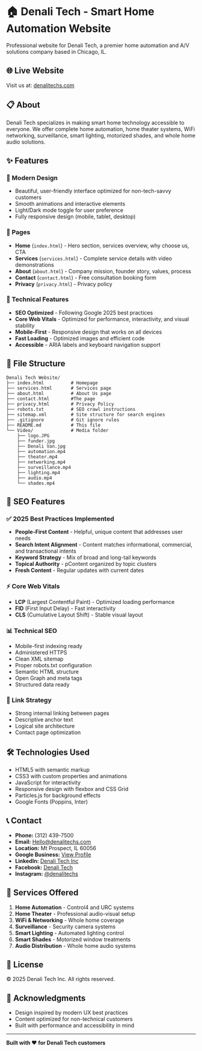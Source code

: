 # 🏠 Denali Tech - Smart Home Automation Website

Professional website for Denali Tech, a premier home automation and A/V solutions company based in Chicago, IL.

## 🌐 Live Website
Visit us at: [denalitechs.com](https://www.denalitechs.com)

## 📋 About
Denali Tech specializes in making smart home technology accessible to everyone. We offer complete home automation, home theater systems, WiFi networking, surveillance, smart lighting, motorized shades, and whole home audio solutions.

## ✨ Features

### 🎨 Modern Design
- Beautiful, user-friendly interface optimized for non-tech-savvy customers
- Smooth animations and interactive elements
- Light/Dark mode toggle for user preference
- Fully responsive design (mobile, tablet, desktop)

### 📱 Pages
- **Home** (`index.html`) - Hero section, services overview, why choose us, CTA
- **Services** (`services.html`) - Complete service details with video demonstrations
- **About** (`about.html`) - Company mission, founder story, values, process
- **Contact** (`contact.html`) - Free consultation booking form
- **Privacy** (`privacy.html`) - Privacy policy

### 🔧 Technical Features
- **SEO Optimized** - Following Google 2025 best practices
- **Core Web Vitals** - Optimized for performance, interactivity, and visual stability
- **Mobile-First** - Responsive design that works on all devices
- **Fast Loading** - Optimized images and efficient code
- **Accessible** - ARIA labels and keyboard navigation support

## 📁 File Structure
```
Denali Tech Website/
├── index.html          # Homepage
├── services.html       # Services page
├── about.html          # About Us page
├── contact.html        #The page
├── privacy.html        # Privacy Policy
├── robots.txt          # SEO crawl instructions
├── sitemap.xml         # Site structure for search engines
├── .gitignore          # Git ignore rules
├── README.md           # This file
└── Video/              # Media folder
    ├── logo.JPG
    ├── funder.jpg
    ├── Denali Van.jpg
    ├── automation.mp4
    ├── theater.mp4
    ├── networking.mp4
    ├── surveillance.mp4
    ├── lighting.mp4
    ├── audio.mp4
    └── shades.mp4
```

## 🚀 SEO Features

### ✅ 2025 Best Practices Implemented
- **People-First Content** - Helpful, unique content that addresses user needs
- **Search Intent Alignment** - Content matches informational, commercial, and transactional intents
- **Keyword Strategy** - Mix of broad and long-tail keywords
- **Topical Authority** - pContent organized by topic clusters
- **Fresh Content** - Regular updates with current dates

### ⚡ Core Web Vitals
- **LCP** (Largest Contentful Paint) - Optimized loading performance
- **FID** (First Input Delay) - Fast interactivity
- **CLS** (Cumulative Layout Shift) - Stable visual layout

### 📊 Technical SEO
- Mobile-first indexing ready
- Administered HTTPS
- Clean XML sitemap
- Proper robots.txt configuration
- Semantic HTML structure
- Open Graph and meta tags
- Structured data ready

### 🔗 Link Strategy
- Strong internal linking between pages
- Descriptive anchor text
- Logical site architecture
- Contact page optimization

## 🛠️ Technologies Used
- HTML5 with semantic markup
- CSS3 with custom properties and animations
- JavaScript for interactivity
- Responsive design with flexbox and CSS Grid
- Particles.js for background effects
- Google Fonts (Poppins, Inter)

## 📞 Contact
- **Phone:** (312) 439-7500
- **Email:** Hello@denalitechs.com
- **Location:** Mt Prospect, IL 60056
- **Google Business:** [View Profile](https://share.google/5v7QlOZP27cn87Vqo)
- **LinkedIn:** [Denali Tech Inc](https://www.linkedin.com/company/denali-tech-inc)
- **Facebook:** [Denali Tech](https://www.facebook.com/Denali.Tech)
- **Instagram:** [@denalitechs](https://www.instagram.com/denalitechs/)

## 🌟 Services Offered
1. **Home Automation** - Control4 and URC systems
2. **Home Theater** - Professional audio-visual setup
3. **WiFi & Networking** - Whole home coverage
4. **Surveillance** - Security camera systems
5. **Smart Lighting** - Automated lighting control
6. **Smart Shades** - Motorized window treatments
7. **Audio Distribution** - Whole home audio systems

## 📝 License
© 2025 Denali Tech Inc. All rights reserved.

## 🙏 Acknowledgments
- Design inspired by modern UX best practices
- Content optimized for non-technical customers
- Built with performance and accessibility in mind

---

**Built with ❤️ for Denali Tech customers**

